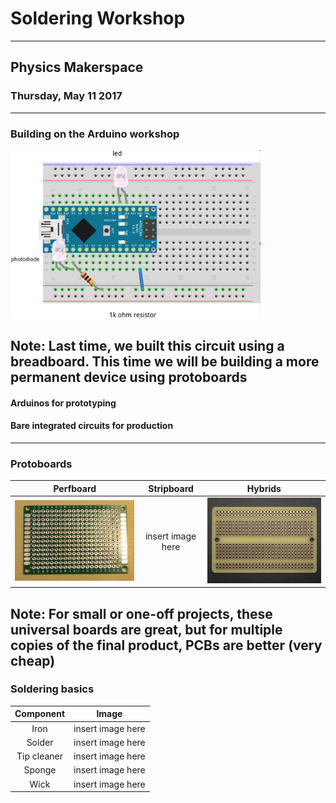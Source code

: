 # Soldering Workshop
--------------------
## Physics Makerspace
### Thursday, May 11 2017
---
### Building on the Arduino workshop
<img src="/images/completedBreadboard.png" width="400">

Note:
Last time, we built this circuit using a breadboard. This time we will be building a more permanent device using protoboards
---
#### Arduinos for prototyping
#### <span class="fragment" data-fragment-index="1">Bare integrated circuits for production</span>
---
### Protoboards
Perfboard | Stripboard | Hybrids
:---:|:---:|:---:
<img src="/images/protoboard.JPG" width="400"> | insert image here | <img src="https://github.com/thejevans/workshop-2/raw/master/images/hybrid.jpg" width=400>

Note:
For small or one-off projects, these universal boards are great, but for multiple copies of the final product, PCBs are better (very cheap)
---
### Soldering basics
Component | Image
:---:|:---:
Iron | insert image here
Solder | insert image here
Tip cleaner | insert image here
Sponge | insert image here
Wick | insert image here
